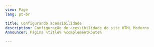 ```yaml
---
view: Page
lang: pt-br

title: Configurando acessibilidade
description: Configuração de acessibilidade do site HTML Moderno
Announcer: Página %title% %complementRoute%

---
```

